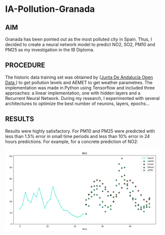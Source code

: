 # IA-Pollution-Granada

## AIM
Granada has been pointed out as the most polluted city in Spain. Thus, I decided to create a neural network model to predict NO2, SO2, PM10 and PM25 as my investigation in the IB Diploma. 

## PROCEDURE 
The historic data training set was obtained by ([Junta De Andalucía Open Data ](https://www.juntadeandalucia.es/datosabiertos/portal/dataset/datos-cuantitativos-diarios-del-indice-de-calidad-del-aire-en-andalucia/resource/a58a1e21-2800-4652-b99e-1921dd5f57d1)) to get pollution levels and AEMET to get weather parametres. 
The implementation was made in Python using Tensorflow and included three approaches: a linear implementation, one with hidden layers and a Recurrent Neural Network. During my research, I experimented with several architectures to optimize the best number of neurons, layers, epochs...

## RESULTS 
Results were highly satisfactory. For PM10 and PM25 were predicted with less than 1.5% error in small time periods and less than 10% error in 24 hours predictions. For example, for a concrete prediction of NO2:

![Example](/Example.png)



